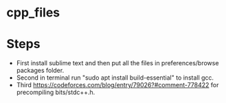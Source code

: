 # cpp_files
# Steps
- First install sublime text and then put all the files in preferences/browse packages folder.
- Second in terminal run "sudo apt install build-essential" to install gcc.
- Third https://codeforces.com/blog/entry/79026?#comment-778422 for precompiling bits/stdc++.h.
